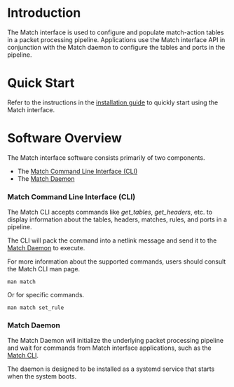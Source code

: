 # Introduction

The Match interface is used to configure and populate match-action
tables in a packet processing pipeline.  Applications use the Match
interface API in conjunction with the Match daemon to configure the
tables and ports in the pipeline.

# Quick Start

Refer to the instructions in the [installation guide](https://github.com/match-interface/match/blob/master/INSTALL.md)
to quickly start using the Match interface.

# Software Overview

The Match interface software consists primarily of two components.

* The [Match Command Line Interface (CLI)](#cli)
* The [Match Daemon](#daemon)

### <a name="cli"></a>Match Command Line Interface (CLI)

The Match CLI accepts commands like *get_tables*, *get_headers*, etc. to
display information about the tables, headers, matches, rules, and ports
in a pipeline.

The CLI will pack the command into a netlink message and send it to the
[Match Daemon](#daemon) to execute.

For more information about the supported commands, users should consult
the Match CLI man page.

```
man match
```

Or for specific commands.

```
man match set_rule
```

### <a name="daemon"></a>Match Daemon

The Match Daemon will initialize the underlying packet processing pipeline
and wait for commands from Match interface applications, such as the
[Match CLI](#cli).

The daemon is designed to be installed as a systemd service that starts
when the system boots.
